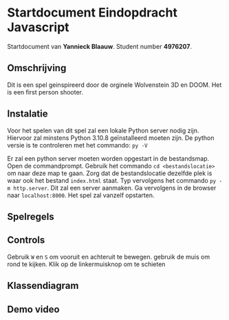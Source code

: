 # Startdocument Eindopdracht Javascript

Startdocument van **Yannieck Blaauw**.
Student number **4976207**.

## Omschrijving
Dit is een spel geinspireerd door de orginele Wolvenstein 3D en DOOM. Het is een first person shooter. 

## Instalatie
Voor het spelen van dit spel zal een lokale Python server nodig zijn.
Hiervoor zal minstens Python 3.10.8 geïnstalleerd moeten zijn. De python versie is te controleren met het commando: `py -V`

Er zal een python server moeten worden opgestart in de bestandsmap.
Open de commandprompt. Gebruik het commando `cd <bestandslocatie>` om naar deze map te gaan.
Zorg dat de bestandslocatie dezelfde plek is waar ook het bestand `index.html` staat.
Typ vervolgens het commando `py -m http.server`. Dit zal een server aanmaken.
Ga vervolgens in de browser naar `localhost:8000`. Het spel zal vanzelf opstarten.

## Spelregels

## Controls
Gebruik `W` en `S` om vooruit en achteruit te bewegen. gebruik de muis om rond te kijken.
Klik op de linkermuisknop om te schieten

## Klassendiagram

## Demo video
